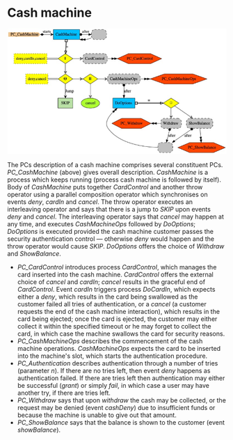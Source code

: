 # Cash machine

<img src="PC_CashMachine.jpg" alt="PC_CashMachine">

The PCs description of a cash machine comprises several constituent PCs. <i>PC_CashMachine</i> (above) gives overall description. <i>CashMachine</i> is a process which keeps running (process cash machine is followed by itself). Body of <i>CashMachine</i> puts together <i>CardControl</i> and another throw operator
using a parallel composition operator which synchronises on events <i>deny</i>, <i>cardIn</i> and <i>cancel</i>. The throw operator executes an interleaving operator and says that there is a jump to <i>SKIP</i> upon events <i>deny</i> and <i>cancel</i>. The interleaving operator says that <i>cancel</i> may happen at any time, and executes <i>CashMachineOps</i> followed by <i>DoOptions</i>;  <i>DoOptions</i> is executed provided the cash machine customer passes the security  authentication control &mdash; otherwise <i>deny</i>  would happen and the throw operator would cause <i>SKIP</i>. <i>DoOptions</i> offers the choice of <i>Withdraw</i> and <i>ShowBalance</i>.

* <i>PC_CardControl</i> introduces process <i>CardControl</i>, which manages the card inserted into the cash machine. <i>CardControl</i> offers the external choice of <i>cancel</i> and <i>cardIn</i>; <i>cancel</i> results in the graceful end of <i>CardControl</i>. Event <i>cardIn</i> triggers process <i>DoCardIn</i>, which expects either a <i>deny</i>, which results in the card being swallowed as the customer failed all tries of authentication, or a <i>cancel</i> (a customer requests the end of the cash machine interaction), which results in the card being ejected; once the card is ejected, the customer may either collect it within the specified timeout or he may forget to collect the card, in which case the machine swallows the card for security reasons.
* <i>PC_CashMachineOps</i> describes the commencement of the cash machine operations. <i>CashMachineOps</i> expects the card to be inserted into the machine's slot, which starts the authentication procedure.
* <i>PC_Authentication</i> describes authentication through a number of tries (parameter <i>n</i>).
If there are no tries left, then event <i>deny</i> happens as authentication failed. If there are tries left then authentication may either be successful (<i>grant</i>) or simply <i>fail</i>, in which case a user may have another try, if there are tries left.
* <i>PC_Withdraw</i> says that upon <i>withdraw</i> the cash may be collected, or the request may be denied (event <i>cashDeny</i>) due to insufficient funds or because the machine is unable to give out that amount.
* <i>PC_ShowBalance</i> says that the balance is shown to the customer (event <i>showBalance</i>).
